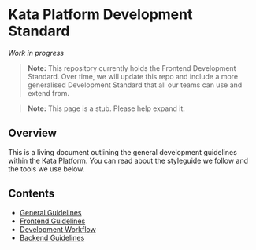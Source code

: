 # Kata Platform Development Standard

*Work in progress*

> **Note:** This repository currently holds the Frontend Development Standard. Over time, we will update this repo and include a more generalised Development Standard that all our teams can use and extend from.

> **Note:** This page is a stub. Please help expand it.

## Overview

This is a living document outlining the general development guidelines within the Kata Platform. You can read about the styleguide we follow and the tools we use below.

## Contents

- [General Guidelines](./General/README.md)
- [Frontend Guidelines](./frontend/README.md)
- [Development Workflow](./development-workflow/README.md)
- [Backend Guidelines](./backend/README.md)
